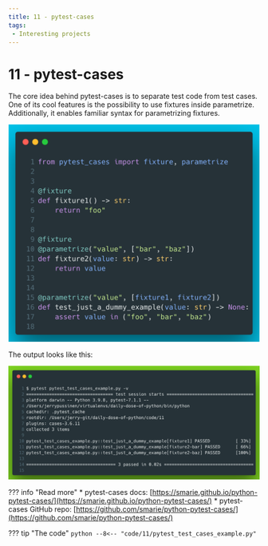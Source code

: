 ```yaml
---
title: 11 - pytest-cases
tags:
 - Interesting projects
---
```

# 11 - pytest-cases

The core idea behind pytest-cases is to separate test code from test cases. One of its cool features is the possibility to use fixtures inside parametrize. Additionally, it enables familiar syntax for parametrizing fixtures. 

![code-example](../img/11.png)

The output looks like this:

![terminal-example](../img/11-terminal.png)

??? info "Read more"
    * pytest-cases docs: [https://smarie.github.io/python-pytest-cases/](https://smarie.github.io/python-pytest-cases/)
    * pytest-cases GitHub repo: [https://github.com/smarie/python-pytest-cases/](https://github.com/smarie/python-pytest-cases/)

??? tip "The code"
    ```python
    --8<-- "code/11/pytest_test_cases_example.py"
    ```